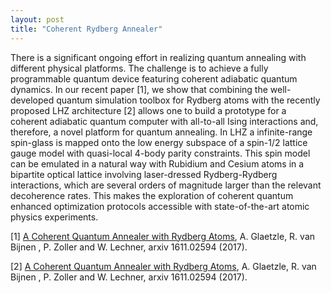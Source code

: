 ```yaml
---
layout: post
title: "Coherent Rydberg Annealer"
---
```


There is a significant ongoing effort in realizing quantum annealing with different physical platforms. The challenge is to achieve a fully programmable quantum device featuring coherent adiabatic quantum dynamics. In our recent paper [1], we show that combining the well-developed quantum simulation toolbox for Rydberg atoms with the recently proposed LHZ architecture [2] allows one to build a prototype for a coherent adiabatic quantum computer with all-to-all Ising interactions and, therefore, a novel platform for quantum annealing. In LHZ a infinite-range spin-glass is mapped onto the low energy subspace of a spin-1/2 lattice gauge model with quasi-local 4-body parity constraints. This spin model can be emulated in a natural way with Rubidium and Cesium atoms in a bipartite optical lattice involving laser-dressed Rydberg-Rydberg interactions, which  are several orders of magnitude larger than the relevant decoherence rates. This makes the exploration of coherent quantum enhanced optimization protocols accessible with state-of-the-art atomic physics experiments.

[1] [A Coherent Quantum Annealer with Rydberg Atoms](https://arxiv.org/abs/1611.02594), 
A. Glaetzle, R. van Bijnen , P. Zoller and W. Lechner, arxiv 1611.02594  (2017).

[2] [A Coherent Quantum Annealer with Rydberg Atoms](https://arxiv.org/abs/1611.02594), 
A. Glaetzle, R. van Bijnen , P. Zoller and W. Lechner, arxiv 1611.02594  (2017).

